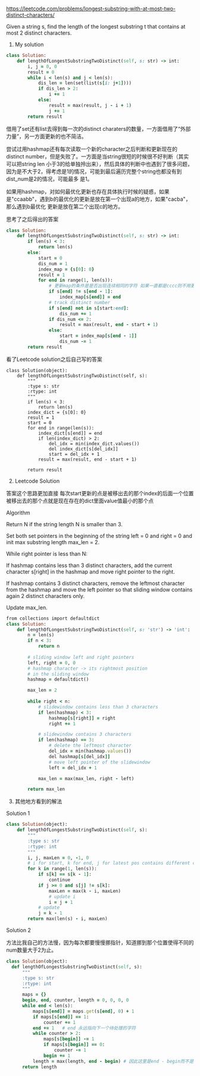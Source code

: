 https://leetcode.com/problems/longest-substring-with-at-most-two-distinct-characters/

Given a string s, find the length of the longest substring t that contains at most 2 distinct characters.

1. My solution

```ruby
class Solution:
    def lengthOfLongestSubstringTwoDistinct(self, s: str) -> int:
        i, j = 0, 0
        result = 0
        while i < len(s) and j < len(s):
            dis_len = len(set(list(s[i: j+1])))
            if dis_len > 2:
                i += 1
            else:
                result = max(result, j - i + 1)
                j += 1
        return result
```    

借用了set还有list去得到每一次的distinct charaters的数量，一方面借用了“外部力量”，另一方面更新的也不简洁。

尝试过用hashmap还有每次读取一个新的character之后判断和更新现在的distinct number，但是失败了。一方面是当string很短的时候很不好判断（其实可以把string len
小于3的给单独拎出来），然后具体的判断中也遇到了很多问题，因为是不大于2，得考虑是1的情况，可能到最后遍历完整个string也都没有到dist_num是2的情况，可能最多
是1。

如果用hashmap，对如何最优化更新也存在具体执行时候的疑惑，如果是"ccaabb"，遇到b的最优化的更新是放在第一个出现a的地方，如果"cacba"，那么遇到b最优化
更新是放在第二个出现c的地方。

思考了之后得出的答案

```ruby
class Solution:
    def lengthOfLongestSubstringTwoDistinct(self, s: str) -> int:
        if len(s) < 3:
            return len(s)
        else:
            start = 0
            dis_num = 1
            index_map = {s[0]: 0}
            result = 1
            for end in range(1, len(s)):
                # 更新map的条件是是否出现连续相同的字符 如果一直都是cccc则不用更新 如果是ccac则a和c都要更新
                if s[end] != s[end - 1]:
                    index_map[s[end]] = end
                # track distinct number
                if s[end] not in s[start:end]:
                    dis_num += 1
                if dis_num <= 2:
                    result = max(result, end - start + 1)
                else:
                    start = index_map[s[end - 1]]
                    dis_num -= 1     
        return result
```

看了Leetcode solution之后自己写的答案

```
class Solution(object):
    def lengthOfLongestSubstringTwoDistinct(self, s):
        """
        :type s: str
        :rtype: int
        """
        if len(s) < 3:
            return len(s)
        index_dict = {s[0]: 0}
        result = 1
        start = 0
        for end in range(len(s)):
            index_dict[s[end]] = end
            if len(index_dict) > 2:
                del_idx = min(index_dict.values())
                del index_dict[s[del_idx]]
                start = del_idx + 1
            result = max(result, end - start + 1)
        
        return result
 ```

2. Leetcode Solution

答案这个思路更加直接 每次start更新的点是被移出去的那个index的后面一个位置 被移出去的那个点就是现在存在的dict里面value值最小的那个点

Algorithm

Return N if the string length N is smaller than 3.

Set both set pointers in the beginning of the string left = 0 and right = 0 and init max substring length max_len = 2.

While right pointer is less than N:

If hashmap contains less than 3 distinct characters, add the current character s[right] in the hashmap and move right pointer to the right.

If hashmap contains 3 distinct characters, remove the leftmost character from the hashmap and move the left pointer so that sliding window contains again 2 distinct characters only.

Update max_len.

```ruby
from collections import defaultdict
class Solution:
    def lengthOfLongestSubstringTwoDistinct(self, s: 'str') -> 'int':
        n = len(s) 
        if n < 3:
            return n
        
        # sliding window left and right pointers
        left, right = 0, 0
        # hashmap character -> its rightmost position 
        # in the sliding window
        hashmap = defaultdict()

        max_len = 2
        
        while right < n:
            # slidewindow contains less than 3 characters
            if len(hashmap) < 3:
                hashmap[s[right]] = right
                right += 1

            # slidewindow contains 3 characters
            if len(hashmap) == 3:
                # delete the leftmost character
                del_idx = min(hashmap.values())
                del hashmap[s[del_idx]]
                # move left pointer of the slidewindow
                left = del_idx + 1

            max_len = max(max_len, right - left)

        return max_len
 ```


3. 其他地方看到的解法

Solution 1 

```ruby
class Solution(object):
    def lengthOfLongestSubstringTwoDistinct(self, s):
        """
        :type s: str
        :rtype: int
        """
        i, j, maxLen = 0, -1, 0
        # i for start, k for end, j for latest pos contains different character from k
        for k in range(1, len(s)):
            if s[k] == s[k - 1]:
                continue
            if j >= 0 and s[j] != s[k]:
                maxLen = max(k - i, maxLen)
                # update i
                i = j + 1
            # update
            j = k - 1
        return max(len(s) - i, maxLen)
  ```
  
  Solution 2
  
  方法比我自己的方法慢，因为每次都要慢慢挪指针，知道挪到那个位置使得不同的num数量大于2为止。
  
  ```ruby
  class Solution(object):
    def lengthOfLongestSubstringTwoDistinct(self, s):
        """
        :type s: str
        :rtype: int
        """
        maps = {}
        begin, end, counter, length = 0, 0, 0, 0
        while end < len(s):
            maps[s[end]] = maps.get(s[end], 0) + 1
            if maps[s[end]] == 1:
                counter += 1
            end += 1   # end 永远指向下一个待处理的字符
            while counter > 2:
                maps[s[begin]] -= 1
                if maps[s[begin]] == 0:
                    counter -= 1
                begin += 1
            length = max(length, end - begin) # 因此这里是end - begin而不是end - begin + 1
        return length
   ```
 
